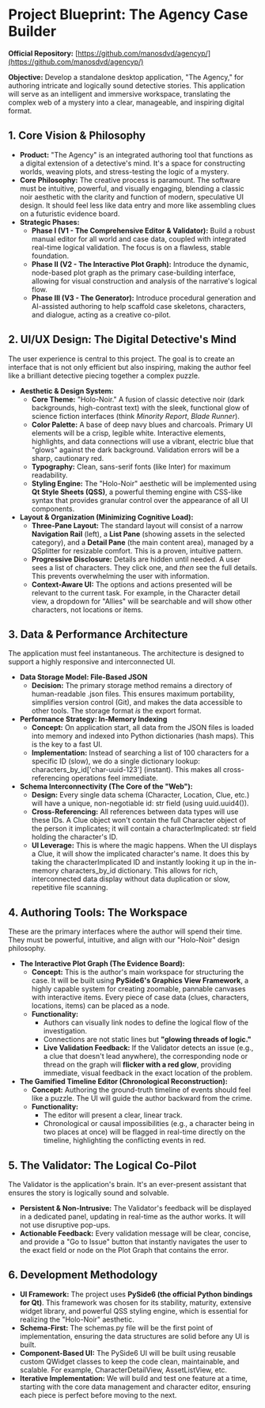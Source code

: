 # **Project Blueprint: The Agency Case Builder**

**Official Repository:** [https://github.com/manosdvd/agencyp/](https://github.com/manosdvd/agencyp/)

**Objective:** Develop a standalone desktop application, "The Agency," for authoring intricate and logically sound detective stories. This application will serve as an intelligent and immersive workspace, translating the complex web of a mystery into a clear, manageable, and inspiring digital format.

## **1\. Core Vision & Philosophy**

* **Product:** "The Agency" is an integrated authoring tool that functions as a digital extension of a detective's mind. It's a space for constructing worlds, weaving plots, and stress-testing the logic of a mystery.  
* **Core Philosophy:** The creative process is paramount. The software must be intuitive, powerful, and visually engaging, blending a classic noir aesthetic with the clarity and function of modern, speculative UI design. It should feel less like data entry and more like assembling clues on a futuristic evidence board.  
* **Strategic Phases:**  
  * **Phase I (V1 \- The Comprehensive Editor & Validator):** Build a robust manual editor for all world and case data, coupled with integrated real-time logical validation. The focus is on a flawless, stable foundation.  
  * **Phase II (V2 \- The Interactive Plot Graph):** Introduce the dynamic, node-based plot graph as the primary case-building interface, allowing for visual construction and analysis of the narrative's logical flow.  
  * **Phase III (V3 \- The Generator):** Introduce procedural generation and AI-assisted authoring to help scaffold case skeletons, characters, and dialogue, acting as a creative co-pilot.

## **2\. UI/UX Design: The Digital Detective's Mind**

The user experience is central to this project. The goal is to create an interface that is not only efficient but also inspiring, making the author feel like a brilliant detective piecing together a complex puzzle.

* **Aesthetic & Design System:**  
  * **Core Theme:** "Holo-Noir." A fusion of classic detective noir (dark backgrounds, high-contrast text) with the sleek, functional glow of science fiction interfaces (think *Minority Report*, *Blade Runner*).  
  * **Color Palette:** A base of deep navy blues and charcoals. Primary UI elements will be a crisp, legible white. Interactive elements, highlights, and data connections will use a vibrant, electric blue that "glows" against the dark background. Validation errors will be a sharp, cautionary red.  
  * **Typography:** Clean, sans-serif fonts (like Inter) for maximum readability.  
  * **Styling Engine:** The "Holo-Noir" aesthetic will be implemented using **Qt Style Sheets (QSS)**, a powerful theming engine with CSS-like syntax that provides granular control over the appearance of all UI components.  
* **Layout & Organization (Minimizing Cognitive Load):**  
  * **Three-Pane Layout:** The standard layout will consist of a narrow **Navigation Rail** (left), a **List Pane** (showing assets in the selected category), and a **Detail Pane** (the main content area), managed by a QSplitter for resizable comfort. This is a proven, intuitive pattern.  
  * **Progressive Disclosure:** Details are hidden until needed. A user sees a list of characters. They click one, and *then* see the full details. This prevents overwhelming the user with information.  
  * **Context-Aware UI:** The options and actions presented will be relevant to the current task. For example, in the Character detail view, a dropdown for "Allies" will be searchable and will show other characters, not locations or items.

## **3\. Data & Performance Architecture**

The application must feel instantaneous. The architecture is designed to support a highly responsive and interconnected UI.

* **Data Storage Model: File-Based JSON**  
  * **Decision:** The primary storage method remains a directory of human-readable .json files. This ensures maximum portability, simplifies version control (Git), and makes the data accessible to other tools. The storage format *is* the export format.  
* **Performance Strategy: In-Memory Indexing**  
  * **Concept:** On application start, all data from the JSON files is loaded into memory and indexed into Python dictionaries (hash maps). This is the key to a fast UI.  
  * **Implementation:** Instead of searching a list of 100 characters for a specific ID (slow), we do a single dictionary lookup: characters\_by\_id\['char-uuid-123'\] (instant). This makes all cross-referencing operations feel immediate.  
* **Schema Interconnectivity (The Core of the "Web"):**  
  * **Design:** Every single data schema (Character, Location, Clue, etc.) will have a unique, non-negotiable id: str field (using uuid.uuid4()).  
  * **Cross-Referencing:** All references between data types will use these IDs. A Clue object won't contain the full Character object of the person it implicates; it will contain a characterImplicated: str field holding the character's ID.  
  * **UI Leverage:** This is where the magic happens. When the UI displays a Clue, it will show the implicated character's name. It does this by taking the characterImplicated ID and instantly looking it up in the in-memory characters\_by\_id dictionary. This allows for rich, interconnected data display without data duplication or slow, repetitive file scanning.

## **4\. Authoring Tools: The Workspace**

These are the primary interfaces where the author will spend their time. They must be powerful, intuitive, and align with our "Holo-Noir" design philosophy.

* **The Interactive Plot Graph (The Evidence Board):**  
  * **Concept:** This is the author's main workspace for structuring the case. It will be built using **PySide6's Graphics View Framework**, a highly capable system for creating zoomable, pannable canvases with interactive items. Every piece of case data (clues, characters, locations, items) can be placed as a node.  
  * **Functionality:**  
    * Authors can visually link nodes to define the logical flow of the investigation.  
    * Connections are not static lines but **"glowing threads of logic."**  
    * **Live Validation Feedback:** If the Validator detects an issue (e.g., a clue that doesn't lead anywhere), the corresponding node or thread on the graph will **flicker with a red glow**, providing immediate, visual feedback in the exact location of the problem.  
* **The Gamified Timeline Editor (Chronological Reconstruction):**  
  * **Concept:** Authoring the ground-truth timeline of events should feel like a puzzle. The UI will guide the author backward from the crime.  
  * **Functionality:**  
    * The editor will present a clear, linear track.  
    * Chronological or causal impossibilities (e.g., a character being in two places at once) will be flagged in real-time directly on the timeline, highlighting the conflicting events in red.

## **5\. The Validator: The Logical Co-Pilot**

The Validator is the application's brain. It's an ever-present assistant that ensures the story is logically sound and solvable.

* **Persistent & Non-Intrusive:** The Validator's feedback will be displayed in a dedicated panel, updating in real-time as the author works. It will not use disruptive pop-ups.  
* **Actionable Feedback:** Every validation message will be clear, concise, and provide a "Go to Issue" button that instantly navigates the user to the exact field or node on the Plot Graph that contains the error.

## **6\. Development Methodology**

* **UI Framework:** The project uses **PySide6 (the official Python bindings for Qt)**. This framework was chosen for its stability, maturity, extensive widget library, and powerful QSS styling engine, which is essential for realizing the "Holo-Noir" aesthetic.  
* **Schema-First:** The schemas.py file will be the first point of implementation, ensuring the data structures are solid before any UI is built.  
* **Component-Based UI:** The PySide6 UI will be built using reusable custom QWidget classes to keep the code clean, maintainable, and scalable. For example, CharacterDetailView, AssetListView, etc.  
* **Iterative Implementation:** We will build and test one feature at a time, starting with the core data management and character editor, ensuring each piece is perfect before moving to the next.